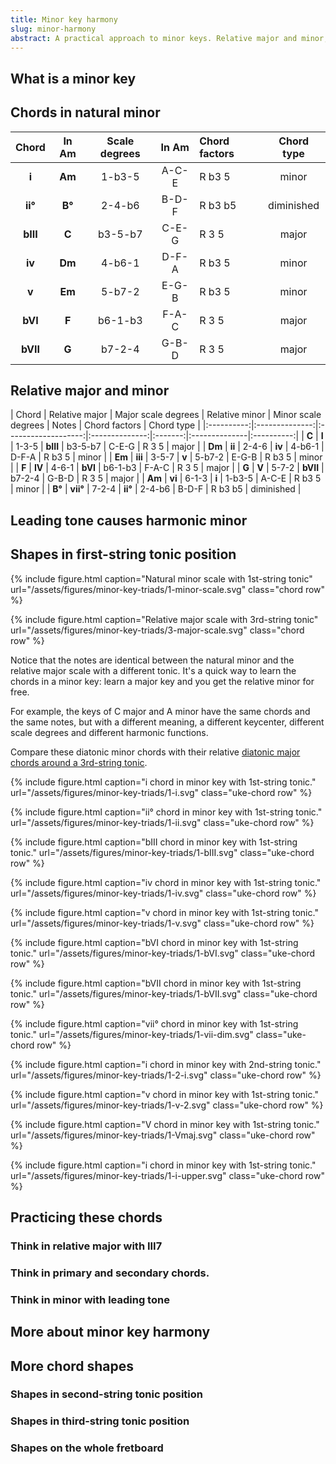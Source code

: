 ```yaml
---
title: Minor key harmony
slug: minor-harmony
abstract: A practical approach to minor keys. Relative major and minor, plus the euroclassical "leading tone".
---
```


## What is a minor key

## Chords in natural minor

<div class="table-wrapper" markdown="block">

| Chord        | In Am      | Scale degrees | In Am | Chord factors | Chord type |
|:------------:|:----------:|:-------------:|:-----:|:--------------|:----------:|
| **i**        | **Am**     | 1-b3-5        | A-C-E | R b3 5        | minor      |
| **ii&deg;**  | **B&deg;** | 2-4-b6        | B-D-F | R b3 b5       | diminished |
| **bIII**     | **C**      | b3-5-b7       | C-E-G | R 3 5         | major      |
| **iv**       | **Dm**     | 4-b6-1        | D-F-A | R b3 5        | minor      |
| **v**        | **Em**     | 5-b7-2        | E-G-B | R b3 5        | minor      |
| **bVI**      | **F**      | b6-1-b3       | F-A-C | R 3 5         | major      |
| **bVII**     | **G**      | b7-2-4        | G-B-D | R 3 5         | major      |

</div>

## Relative major and minor

<div class="table-wrapper" markdown="block">

| Chord      | Relative major | Major scale degrees | Relative minor | Minor scale degrees | Notes | Chord factors | Chord type |
|:----------:|:--------------:|:-------------------:|:--------------:|:-------:|:--------------|:----------:|
| **C**      | **I**          | 1-3-5               | **bIII**       | b3-5-b7       | C-E-G | R 3 5         | major      |
| **Dm**     | **ii**         | 2-4-6               | **iv**         | 4-b6-1              | D-F-A | R b3 5        | minor      |
| **Em**     | **iii**        | 3-5-7               | **v**          | 5-b7-2              | E-G-B | R b3 5        | minor      |
| **F**      | **IV**         | 4-6-1               | **bVI**      | b6-1-b3               | F-A-C | R 3 5         | major      |
| **G**      | **V**          | 5-7-2               | **bVII**     | b7-2-4                | G-B-D | R 3 5         | major      |
| **Am**     | **vi**         | 6-1-3               | **i**        | 1-b3-5        | A-C-E | R b3 5        | minor      |
| **B&deg;** | **vii&deg;**   | 7-2-4               | **ii&deg;**  | 2-4-b6        | B-D-F | R b3 b5       | diminished |

</div>

## Leading tone causes harmonic minor

## Shapes in first-string tonic position

{% include figure.html
    caption="Natural minor scale with 1st-string tonic"
    url="/assets/figures/minor-key-triads/1-minor-scale.svg"
    class="chord row"
%}

{% include figure.html
    caption="Relative major scale with 3rd-string tonic"
    url="/assets/figures/minor-key-triads/3-major-scale.svg"
    class="chord row"
%}

Notice that the notes are identical between the natural minor and the relative major scale with a different tonic.
It's a quick way to learn the chords in a minor key: 
learn a major key and you get the relative minor for free.

For example, the keys of C major and A minor have the same chords and the same notes,
but with a different meaning,
a different keycenter,
different scale degrees and different harmonic functions.

Compare these diatonic minor chords with their relative [diatonic major chords around a 3rd-string tonic](major-harmony#shapes-around-a-third-string-tonic).

{% include figure.html
    caption="i chord in minor key with 1st-string tonic."
    url="/assets/figures/minor-key-triads/1-i.svg" 
    class="uke-chord row" 
%}

{% include figure.html
    caption="ii&deg; chord in minor key with 1st-string tonic."
    url="/assets/figures/minor-key-triads/1-ii.svg" 
    class="uke-chord row" 
%}

{% include figure.html
    caption="bIII chord in minor key with 1st-string tonic."
    url="/assets/figures/minor-key-triads/1-bIII.svg" 
    class="uke-chord row" 
%}

{% include figure.html
    caption="iv chord in minor key with 1st-string tonic."
    url="/assets/figures/minor-key-triads/1-iv.svg" 
    class="uke-chord row" 
%}

{% include figure.html
    caption="v chord in minor key with 1st-string tonic."
    url="/assets/figures/minor-key-triads/1-v.svg" 
    class="uke-chord row" 
%}

{% include figure.html
    caption="bVI chord in minor key with 1st-string tonic."
    url="/assets/figures/minor-key-triads/1-bVI.svg" 
    class="uke-chord row" 
%}

{% include figure.html
    caption="bVII chord in minor key with 1st-string tonic."
    url="/assets/figures/minor-key-triads/1-bVII.svg" 
    class="uke-chord row" 
%}

{% include figure.html
    caption="vii&deg; chord in minor key with 1st-string tonic."
    url="/assets/figures/minor-key-triads/1-vii-dim.svg" 
    class="uke-chord row" 
%}

{% include figure.html
    caption="i chord in minor key with 2nd-string tonic."
    url="/assets/figures/minor-key-triads/1-2-i.svg" 
    class="uke-chord row" 
%}

{% include figure.html
    caption="v chord in minor key with 1st-string tonic."
    url="/assets/figures/minor-key-triads/1-v-2.svg" 
    class="uke-chord row" 
%}

{% include figure.html
    caption="V chord in minor key with 1st-string tonic."
    url="/assets/figures/minor-key-triads/1-Vmaj.svg" 
    class="uke-chord row" 
%}

{% include figure.html
    caption="i chord in minor key with 1st-string tonic."
    url="/assets/figures/minor-key-triads/1-i-upper.svg" 
    class="uke-chord row" 
%}



## Practicing these chords

### Think in relative major with III7

### Think in primary and secondary chords.

### Think in minor with leading tone

## More about minor key harmony

## More chord shapes

### Shapes in second-string tonic position
### Shapes in third-string tonic position
### Shapes on the whole fretboard
